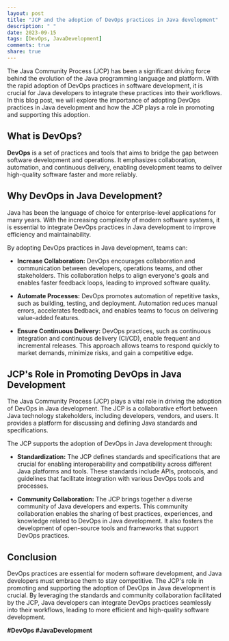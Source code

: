 ```yaml
---
layout: post
title: "JCP and the adoption of DevOps practices in Java development"
description: " "
date: 2023-09-15
tags: [DevOps, JavaDevelopment]
comments: true
share: true
---
```


The Java Community Process (JCP) has been a significant driving force behind the evolution of the Java programming language and platform. With the rapid adoption of DevOps practices in software development, it is crucial for Java developers to integrate these practices into their workflows. In this blog post, we will explore the importance of adopting DevOps practices in Java development and how the JCP plays a role in promoting and supporting this adoption.

## What is DevOps?

**DevOps** is a set of practices and tools that aims to bridge the gap between software development and operations. It emphasizes collaboration, automation, and continuous delivery, enabling development teams to deliver high-quality software faster and more reliably.

## Why DevOps in Java Development?

Java has been the language of choice for enterprise-level applications for many years. With the increasing complexity of modern software systems, it is essential to integrate DevOps practices in Java development to improve efficiency and maintainability.

By adopting DevOps practices in Java development, teams can:

- **Increase Collaboration:** DevOps encourages collaboration and communication between developers, operations teams, and other stakeholders. This collaboration helps to align everyone's goals and enables faster feedback loops, leading to improved software quality.

- **Automate Processes:** DevOps promotes automation of repetitive tasks, such as building, testing, and deployment. Automation reduces manual errors, accelerates feedback, and enables teams to focus on delivering value-added features.

- **Ensure Continuous Delivery:** DevOps practices, such as continuous integration and continuous delivery (CI/CD), enable frequent and incremental releases. This approach allows teams to respond quickly to market demands, minimize risks, and gain a competitive edge.

## JCP's Role in Promoting DevOps in Java Development

The Java Community Process (JCP) plays a vital role in driving the adoption of DevOps in Java development. The JCP is a collaborative effort between Java technology stakeholders, including developers, vendors, and users. It provides a platform for discussing and defining Java standards and specifications.

The JCP supports the adoption of DevOps in Java development through:

- **Standardization:** The JCP defines standards and specifications that are crucial for enabling interoperability and compatibility across different Java platforms and tools. These standards include APIs, protocols, and guidelines that facilitate integration with various DevOps tools and processes.

- **Community Collaboration:** The JCP brings together a diverse community of Java developers and experts. This community collaboration enables the sharing of best practices, experiences, and knowledge related to DevOps in Java development. It also fosters the development of open-source tools and frameworks that support DevOps practices.

## Conclusion

DevOps practices are essential for modern software development, and Java developers must embrace them to stay competitive. The JCP's role in promoting and supporting the adoption of DevOps in Java development is crucial. By leveraging the standards and community collaboration facilitated by the JCP, Java developers can integrate DevOps practices seamlessly into their workflows, leading to more efficient and high-quality software development.

**#DevOps #JavaDevelopment**